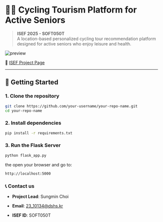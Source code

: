 # 🚴‍♀️ Cycling Tourism Platform for Active Seniors  
> **ISEF 2025 - SOFT050T**  
> A location-based personalized cycling tour recommendation platform designed for active seniors who enjoy leisure and health.

![preview](https://github.com/user-attachments/assets/1265533e-9925-4f55-b097-2ecf29f40c8e)

🔗 [ISEF Project Page](https://isef.net/project/soft050t-cycling-tourism-platform-for-active-seniors)

---

## 🏁 Getting Started

### 1. Clone the repository

```bash
git clone https://github.com/your-username/your-repo-name.git
cd your-repo-name
```

### 2. Install dependencies

```bash
pip install -r requirements.txt

```

### 3. Run the Flask Server

```bash
python flask_app.py
```

the open your browser and go to:

```bash
http://localhost:5000
```


### 📞 Contact us

- **Project Lead**: Sungmin Choi

- **Email**: 23_10134@dshs.kr

- **ISEF ID**: SOFT050T







